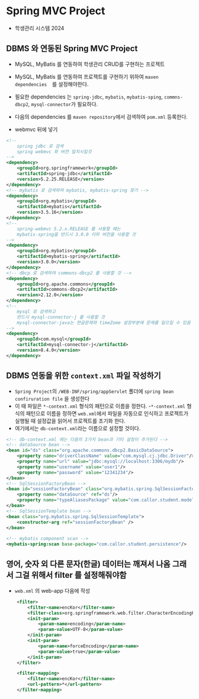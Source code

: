 # Spring MVC Project
- 학생관리 시스템 2024

## DBMS 와 연동된 Spring MVC Project
- MySQL, MyBatis 를 연동하여 학생관리 CRUD를 구현하는 프로젝트
- MySQL, MyBatis 를 연동하여 프로젝트를 구현하기 위하여 `maven dependencies	`를 설정해야한다.
- 필요한 dependencies 는 `spring-jdbc`, `mybatis`, `mybatis-sping`, `commns-dbcp2`, `mysql-connector`가 필요하다.

- 다음의 dependencies 를 `maven repository`에서 검색하여 `pom.xml` 등록한다.
- webmvc 뒤에 넣기
```xml
<!-- 
	spring jdbc 로 검색 
	spring webmvc 와 버전 일치시킬것
-->
<dependency>
    <groupId>org.springframework</groupId>
    <artifactId>spring-jdbc</artifactId>
    <version>5.2.25.RELEASE</version>
</dependency>
<!-- mybatis 로 검색하여 mybatis, mybatis-spring 찾기 -->
<dependency>
    <groupId>org.mybatis</groupId>
    <artifactId>mybatis</artifactId>
    <version>3.5.16</version>
</dependency>
<!-- 
	spring-webmvc 5.2.x.RELEASE 를 사용할 때는  
	mybatis-spring을 반드시 3.0.0 이하 버전을 사용할 것 
-->
<dependency>
    <groupId>org.mybatis</groupId>
    <artifactId>mybatis-spring</artifactId>
    <version>3.0.0</version>
</dependency>
<!-- dbcp 로 검색하여 commons-dbcp2 를 사용할 것 -->
<dependency>
    <groupId>org.apache.commons</groupId>
    <artifactId>commons-dbcp2</artifactId>
    <version>2.12.0</version>
</dependency>
<!-- 
	mysql 로 검색하고 
	반드시 mysql-connector-j 를 사용할 것 
	mysql-connector-java는 한글문제와 timeZome 설정부분에 문제를 일으킬 수 있음
-->
<dependency>
    <groupId>com.mysql</groupId>
    <artifactId>mysql-connector-j</artifactId>
    <version>8.4.0</version>
</dependency>

```

## DBMS 연동을 위한 `context.xml` 파일 작성하기
- `Spring Project`의 `/WEB-INF/spring/appServlet` 폴더에 `spring bean confiruration file` 을 생성한다
- 이 때 파일은 `*-context.xml` 형식의 패턴으로 이름을 정한다.
-`*-context.xml` 형식의 패턴으로 이름을 정하면 `web.xml`에서 파일을 자동으로 인식하고 프로젝트가 실행될 때 설정값을 읽어서 프로젝트를 초기화 한다.
- 여기에서는 `db-context.xml`라는 이름으로 설정할 것이다.
```xml
<!-- db-context.xml 에는 다음의 3가지 bean과 기타 설정이 추가된다 -->
<!-- dataSource bean -->
<bean id="ds" class="org.apache.commons.dbcp2.BasicDataSource">
	<property name="driverClassName" value="com.mysql.cj.jdbc.Driver"/>
	<property name="url" value="jdbc:mysql://localhost:3306/mydb"/>
	<property name="username" value="user1"/>
	<property name="password" value="12341234"/>
</bean>
<!-- SqlSessionFactoryBean -->
<bean id="sessionFactoryBean" class="org.mybatis.spring.SqlSessionFactoryBean">
	<property name="dataSource" ref="ds"/>
	<property name="typeAliasesPackage" value="com.callor.student.models"/>
</bean>
<!-- SqlSessionTemplate bean -->
<bean class="org.mybatis.spring.SqlSessionTemplate">
	<constructor-arg ref="sessionFactoryBean" />
</bean>
	
<!-- mybatis component scan -->
<mybatis-spring:scan base-package="com.callor.student.persistence"/>
```

## 영어, 숫자 외 다른 문자(한글) 데이터는 깨져서 나옴 그래서 그걸 위해서 filter 를 설정해줘야함 
- `web.xml` 의 web-app 다음에 작성 
```xml
	<filter>
		<filter-name>encKor</filter-name>
		<filter-class>org.springframework.web.filter.CharacterEncodingFilter</filter-class>
		<init-param>
			<param-name>encoding</param-name>
			<param-value>UTF-8</param-value>
		</init-param>
		<init-param>
			<param-name>forceEncoding</param-name>
			<param-value>true</param-value>
		</init-param>
	</filter>

	<filter-mapping>
		<filter-name>encKor</filter-name>
		<url-pattern>*</url-pattern>
	</filter-mapping>
```